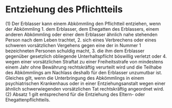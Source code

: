 # Entziehung des Pflichtteils

(1) Der Erblasser kann einem Abkömmling den Pflichtteil entziehen, wenn der Abkömmling  1.
 dem Erblasser, dem Ehegatten des Erblassers, einem anderen Abkömmling oder einer dem Erblasser ähnlich nahe stehenden Person nach dem Leben trachtet,
 2.
 sich eines Verbrechens oder eines schweren vorsätzlichen Vergehens gegen eine der in Nummer 1 bezeichneten Personen schuldig macht,
 3.
 die ihm dem Erblasser gegenüber gesetzlich obliegende Unterhaltspflicht böswillig verletzt oder
 4.
 wegen einer vorsätzlichen Straftat zu einer Freiheitsstrafe von mindestens einem Jahr ohne Bewährung rechtskräftig verurteilt wird und die Teilhabe des Abkömmlings am Nachlass deshalb für den Erblasser unzumutbar ist. Gleiches gilt, wenn die Unterbringung des Abkömmlings in einem psychiatrischen Krankenhaus oder in einer Entziehungsanstalt wegen einer ähnlich schwerwiegenden vorsätzlichen Tat rechtskräftig angeordnet wird.
(2) Absatz 1 gilt entsprechend für die Entziehung des Eltern- oder Ehegattenpflichtteils. 

